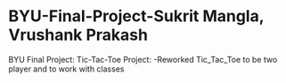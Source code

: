 # BYU-Final-Project-Sukrit Mangla, Vrushank Prakash
BYU Final Project: Tic-Tac-Toe
Project:
-Reworked Tic_Tac_Toe to be two player and to work with classes
